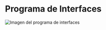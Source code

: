 # Programa de Interfaces

![Imagen del programa de interfaces](https://github.com/santi280403/Trabajo_Prog_1mer_corte/tree/main/assets/Interfaces.png)
